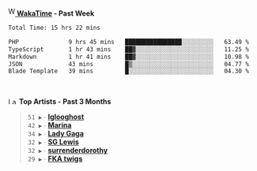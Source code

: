 <img src="https://github.com/dxnter/dxnter/assets/17434202/67b21fa4-d36d-46f9-9dec-f23d976b00ef" alt="WakaTime Logo" width="14" height="18"/><a href="https://wakatime.com/@dxnter" target="_blank"><strong> WakaTime</strong></a><strong> - Past Week</strong>

<!--START_SECTION:waka-->

```txt
Total Time: 15 hrs 22 mins

PHP              9 hrs 45 mins   ████████████████░░░░░░░░░   63.49 %
TypeScript       1 hr 43 mins    ██▓░░░░░░░░░░░░░░░░░░░░░░   11.25 %
Markdown         1 hr 41 mins    ██▓░░░░░░░░░░░░░░░░░░░░░░   10.98 %
JSON             43 mins         █▒░░░░░░░░░░░░░░░░░░░░░░░   04.77 %
Blade Template   39 mins         █░░░░░░░░░░░░░░░░░░░░░░░░   04.30 %
```

<!--END_SECTION:waka-->

<br/>

<!--START_LASTFM_ARTISTS:{"period": "3month", "rows": 6}-->
<a href="https://last.fm" target="_blank"><img src="https://user-images.githubusercontent.com/17434202/215290617-e793598d-d7c9-428f-9975-156db1ba89cc.svg" alt="Last.fm Logo" width="18" height="13"/></a> **Top Artists - Past 3 Months**

> `51 ▶️` ∙ **[Iglooghost](https://www.last.fm/music/Iglooghost)**<br/>
> `42 ▶️` ∙ **[Marina](https://www.last.fm/music/Marina)**<br/>
> `34 ▶️` ∙ **[Lady Gaga](https://www.last.fm/music/Lady+Gaga)**<br/>
> `32 ▶️` ∙ **[SG Lewis](https://www.last.fm/music/SG+Lewis)**<br/>
> `32 ▶️` ∙ **[surrenderdorothy](https://www.last.fm/music/surrenderdorothy)**<br/>
> `29 ▶️` ∙ **[FKA twigs](https://www.last.fm/music/FKA+twigs)**<br/>
<!--END_LASTFM_ARTISTS-->

